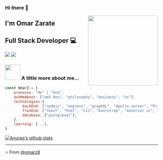 ### Hi there 👋

<img align='right' src="https://media.giphy.com/media/M9gbBd9nbDrOTu1Mqx/giphy.gif" width="230">

## I'm Omar Zarate
## Full Stack Developer 💻

[![](https://img.shields.io/badge/LinkedIn-omarzarate-blue)](https://www.linkedin.com/in/omarzaratefullstack/)
[![](https://img.shields.io/badge/Gmail-8omarzarate%40gmail.com-red)](mailto:8omarzarate@gmail.com)


### <img src="https://media.giphy.com/media/l0NwI55hcEtEVXV4I/giphy.gif" width="50"> A little more about me...  

```javascript
const OmarZ = {
    pronouns: "He" | "Him",
    askMeAbout: ["web dev", "philosophy", "business", "ux"],
    technologies:{
        backEnd: ["nodejs", "express", "graphQL", "Apollo server", "Prisma"],
        fronEnd: ["react", "html", "css", "bootstrap", "material ui", "Apollo Client"],
        database: ["postgresql"],
    },
    learning: [...],
}
```
[![Anurag's github stats](https://github-readme-stats.vercel.app/api?username=omarz8&show_icons=true&theme=merko)](https://github.com/omarz8/github-readme-stats)

---
⭐️ From [@omarz8](https://github.com/omarz8)
